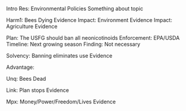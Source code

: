 Intro
	Res: Environmental Policies
	Something about topic

Harm1: Bees Dying
	Evidence
	Impact: Environment
		Evidence
	Impact: Agriculture
		Evidence

Plan: The USFG should ban all neonicotinoids
	Enforcement: EPA/USDA
	Timeline: Next growing season
	Finding: Not necessary

Solvency: Banning eliminates use
	Evidence

Advantage:

Unq: Bees Dead

Link: Plan stops
	Evidence

Mpx: Money/Power/Freedom/Lives
	Evidence
